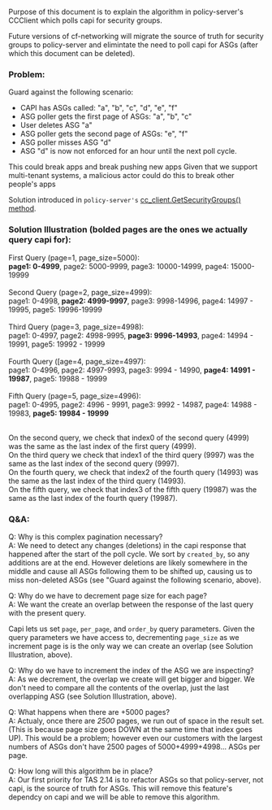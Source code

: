 Purpose of this document is to explain the algorithm in policy-server's CCClient which polls capi for security groups.

Future versions of cf-networking will migrate the source of truth for security groups to policy-server and elimintate the need to poll capi for ASGs (after which this document can be deleted).

### Problem:
Guard against the following scenario:

* CAPI has ASGs called: "a", "b", "c", "d", "e", "f"
* ASG poller gets the first page of ASGs: "a", "b", "c"
* User deletes ASG "a"
* ASG poller gets the second page of ASGs: "e", "f"
* ASG poller misses ASG "d"
* ASG "d" is now not enforced for an hour until the next poll cycle.

This could break apps and break pushing new apps
Given that we support multi-tenant systems, a malicious actor could do this to break other people's apps

Solution introduced in `policy-server's` [cc_client.GetSecurityGroups() method](https://github.com/cloudfoundry/cf-networking-release/blob/develop/src/code.cloudfoundry.org/policy-server/cc_client/client.go#L372).


###  Solution Illustration (bolded pages are the ones we actually query capi for):
First Query (page=1, page_size=5000):<br>
**page1: 0-4999**, page2: 5000-9999, page3: 10000-14999, page4: 15000-19999<br><br>
Second Query (page=2, page_size=4999):<br>
page1: 0-4998, **page2: 4999-9997**, page3: 9998-14996, page4: 14997 - 19995, page5: 19996-19999<br><br>
Third Query (page=3, page_size=4998):<br>
page1: 0-4997, page2: 4998-9995, **page3: 9996-14993**, page4: 14994 - 19991, page5: 19992 - 19999<br><br>
Fourth Query ([age=4, page_size=4997):<br>
page1: 0-4996, page2: 4997-9993,  page3: 9994 - 14990, **page4: 14991 - 19987**, page5: 19988 - 19999<br><br>
Fifth Query (page=5, page_size=4996):<br>
page1: 0-4995, page2: 4996 - 9991, page3: 9992 - 14987, page4: 14988 - 19983, **page5: 19984 - 19999**<br><br>

On the second query, we check that index0 of the second query (4999) was the same as the last index of the first query (4999).<br>
On the third query we check that index1 of the third query (9997) was the same as the last index of the second query (9997).<br>
On the fourth query, we check that index2 of the fourth query (14993) was the same as the last index of the third query (14993).<br>
On the fifth query, we check that index3 of the fifth query (19987) was the same as the last index of the fourth query (19987).<br>


###  Q&A:

Q: Why is this complex pagination necessary?<br>
A: We need to detect any changes (deletions) in the capi response that happened after the start of the poll cycle. We sort by `created_by`, so any additions are at the end. However deletions are likely somewhere in the middle and cause all ASGs following them to be shifted up, causing us to miss non-deleted ASGs (see "Guard against the following scenario, above).

Q: Why do we have to decrement page size for each page?<br>
A: We want the create an overlap between the response of the last query with the present query.<br>

Capi lets us set `page`, `per_page`, and `order_by` query parameters. Given the query parameters we have access to, decrementing `page_size` as we increment page is is the only way we can create an overlap (see Solution Illustration, above).


Q: Why do we have to increment the index of the ASG we are inspecting?<br>
A: As we decrement, the overlap we create will get bigger and bigger. We don't need to compare all the contents of the overlap, just the last overlapping ASG (see Solution Illustration, above).

Q: What happens when there are +5000 pages?<br>
A: Actualy, once there are *2500* pages, we run out of space in the result set. (This is because page size goes DOWN at the same time that index goes UP). This would be a problem; however even our customers with the largest numbers of ASGs don't have 2500 pages of 5000+4999+4998...	ASGs per page.

Q: How long will this algorithm be in place?<br>
A: Our first priority for TAS 2.14 is to refactor ASGs so that policy-server, not capi, is the source of truth for ASGs. This will remove this feature's dependcy on capi and we will be able to remove this algorithm.
